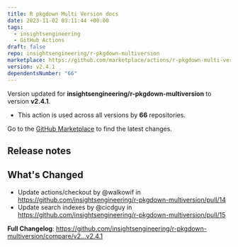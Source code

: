 ```yaml
---
title: R pkgdown Multi Version docs
date: 2023-11-02 03:11:44 +00:00
tags:
  - insightsengineering
  - GitHub Actions
draft: false
repo: insightsengineering/r-pkgdown-multiversion
marketplace: https://github.com/marketplace/actions/r-pkgdown-multi-version-docs
version: v2.4.1
dependentsNumber: "66"
---
```



Version updated for **insightsengineering/r-pkgdown-multiversion** to version **v2.4.1**.
- This action is used across all versions by **66** repositories.

Go to the [GitHub Marketplace](https://github.com/marketplace/actions/r-pkgdown-multi-version-docs) to find the latest changes.

## Release notes

## What's Changed
* Update actions/checkout by @walkowif in https://github.com/insightsengineering/r-pkgdown-multiversion/pull/14
* Update search indexes by @cicdguy in https://github.com/insightsengineering/r-pkgdown-multiversion/pull/15


**Full Changelog**: https://github.com/insightsengineering/r-pkgdown-multiversion/compare/v2...v2.4.1
